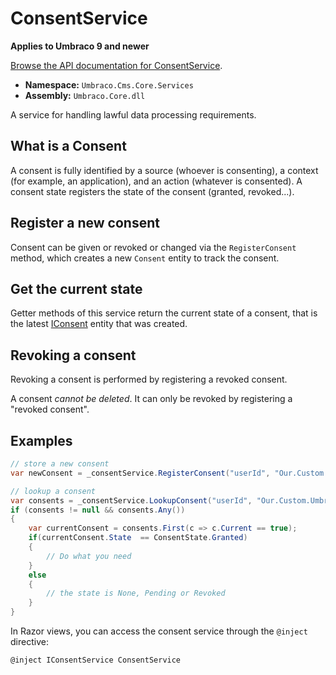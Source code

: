 # ConsentService

**Applies to Umbraco 9 and newer**

[Browse the API documentation for ConsentService](https://apidocs.umbraco.com/v12/csharp/api/Umbraco.Cms.Core.Services.IConsentService.html).

-   **Namespace:** `Umbraco.Cms.Core.Services`
-   **Assembly:** `Umbraco.Core.dll`

A service for handling lawful data processing requirements.

## What is a Consent

A consent is fully identified by a source (whoever is consenting), a context (for example, an application), and an action (whatever is consented). A consent state registers the state of the consent (granted, revoked...).

## Register a new consent

Consent can be given or revoked or changed via the `RegisterConsent` method, which creates a new `Consent` entity to track the consent.

## Get the current state

Getter methods of this service return the current state of a consent, that is the latest [IConsent](https://apidocs.umbraco.com/v12/csharp/api/Umbraco.Cms.Core.Models.IConsent.html) entity that was created.

## Revoking a consent

Revoking a consent is performed by registering a revoked consent.

A consent _cannot be deleted_. It can only be revoked by registering a "revoked consent".

## Examples

```csharp
// store a new consent
var newConsent = _consentService.RegisterConsent("userId", "Our.Custom.Umbraco.Plugin", "AllowedToEmail", ConsentState.Granted, "some comments");

// lookup a consent
var consents = _consentService.LookupConsent("userId", "Our.Custom.Umbraco.Plugin", "AllowedToEmail", sourceStartsWith : true);
if (consents != null && consents.Any())
{
    var currentConsent = consents.First(c => c.Current == true);
    if(currentConsent.State  == ConsentState.Granted)
    {
        // Do what you need
    }
    else
    {
        // the state is None, Pending or Revoked
    }
}
```

In Razor views, you can access the consent service through the `@inject` directive:

```csharp
@inject IConsentService ConsentService
```
